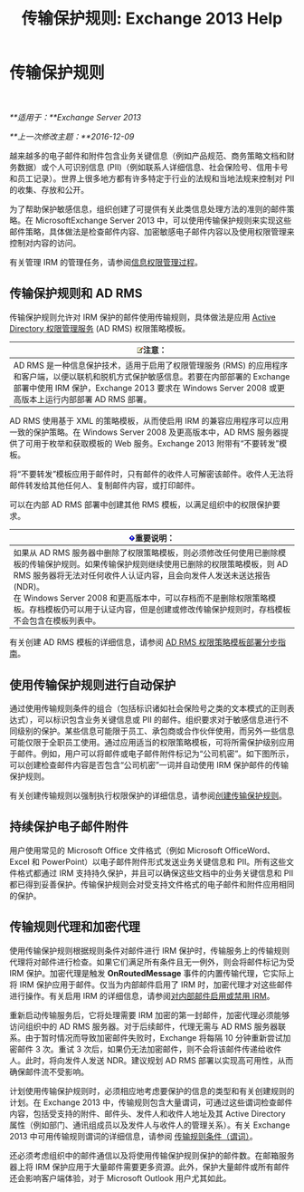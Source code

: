 ﻿---
title: '传输保护规则: Exchange 2013 Help'
TOCTitle: 传输保护规则
ms:assetid: 9bd6d049-165e-4e51-a79f-3b8ff409da55
ms:mtpsurl: https://technet.microsoft.com/zh-cn/library/Dd298166(v=EXCHG.150)
ms:contentKeyID: 50491142
ms.date: 01/11/2018
mtps_version: v=EXCHG.150
ms.translationtype: HT
---

# 传输保护规则

 

_**适用于：**Exchange Server 2013_

_**上一次修改主题：**2016-12-09_

越来越多的电子邮件和附件包含业务关键信息（例如产品规范、商务策略文档和财务数据）或个人可识别信息 (PII)（例如联系人详细信息、社会保险号、信用卡号和员工记录）。世界上很多地方都有许多特定于行业的法规和当地法规来控制对 PII 的收集、存放和公开。

为了帮助保护敏感信息，组织创建了可提供有关此类信息处理方法的准则的邮件策略。在 MicrosoftExchange Server 2013 中，可以使用传输保护规则来实现这些邮件策略，具体做法是检查邮件内容、加密敏感电子邮件内容以及使用权限管理来控制对内容的访问。

有关管理 IRM 的管理任务，请参阅[信息权限管理过程](information-rights-management-procedures-exchange-2013-help.md)。

## 传输保护规则和 AD RMS

传输保护规则允许对 IRM 保护的邮件使用传输规则，具体做法是应用 [Active Directory 权限管理服务](https://go.microsoft.com/fwlink/p/?linkid=129823) (AD RMS) 权限策略模板。

<table>
<thead>
<tr class="header">
<th><img src="images/Bb124558.note(EXCHG.150).gif" title="注意" alt="注意" />注意：</th>
</tr>
</thead>
<tbody>
<tr class="odd">
<td>AD RMS 是一种信息保护技术，适用于启用了权限管理服务 (RMS) 的应用程序和客户端，以便以联机和脱机方式保护敏感信息。若要在内部部署的 Exchange 部署中使用 IRM 保护，Exchange 2013 要求在 Windows Server 2008 或更高版本上运行内部部署 AD RMS 部署。</td>
</tr>
</tbody>
</table>


AD RMS 使用基于 XML 的策略模板，从而使启用 IRM 的兼容应用程序可以应用一致的保护策略。在 Windows Server 2008 及更高版本中，AD RMS 服务器提供了可用于枚举和获取模板的 Web 服务。Exchange 2013 附带有“不要转发”模板。

将“不要转发”模板应用于邮件时，只有邮件的收件人可解密该邮件。收件人无法将邮件转发给其他任何人、复制邮件内容，或打印邮件。

可以在内部 AD RMS 部署中创建其他 RMS 模板，以满足组织中的权限保护要求。

<table>
<thead>
<tr class="header">
<th><img src="images/Bb124558.important(EXCHG.150).gif" title="重要说明" alt="重要说明" />重要说明：</th>
</tr>
</thead>
<tbody>
<tr class="odd">
<td>如果从 AD RMS 服务器中删除了权限策略模板，则必须修改任何使用已删除模板的传输保护规则。如果传输保护规则继续使用已删除的权限策略模板，则 AD RMS 服务器将无法对任何收件人认证内容，且会向发件人发送未送达报告 (NDR)。<br />
在 Windows Server 2008 和更高版本中，可以存档而不是删除权限策略模板。存档模板仍可以用于认证内容，但是创建或修改传输保护规则时，存档模板不会包含在模板列表中。</td>
</tr>
</tbody>
</table>


有关创建 AD RMS 模板的详细信息，请参阅 [AD RMS 权限策略模板部署分步指南](https://go.microsoft.com/fwlink/p/?linkid=136593)。

## 使用传输保护规则进行自动保护

通过使用传输规则条件的组合（包括标识诸如社会保险号之类的文本模式的正则表达式），可以标识包含业务关键信息或 PII 的邮件。组织要求对于敏感信息进行不同级别的保护。某些信息可能限于员工、承包商或合作伙伴使用，而另外一些信息可能仅限于全职员工使用。通过应用适当的权限策略模板，可将所需保护级别应用于邮件。例如，用户可以将邮件或电子邮件附件标记为“公司机密”。如下图所示，可以创建检查邮件内容是否包含“公司机密”一词并自动使用 IRM 保护邮件的传输保护规则。

有关创建传输规则以强制执行权限保护的详细信息，请参阅[创建传输保护规则](create-a-transport-protection-rule-exchange-2013-help.md)。

## 持续保护电子邮件附件

用户使用常见的 Microsoft Office 文件格式（例如 Microsoft OfficeWord、Excel 和 PowerPoint）以电子邮件附件形式发送业务关键信息和 PII。所有这些文件格式都通过 IRM 支持持久保护，并且可以确保这些文档中的业务关键信息和 PII 都已得到妥善保护。传输保护规则会对受支持文件格式的电子邮件和附件应用相同的保护。

## 传输规则代理和加密代理

使用传输保护规则根据规则条件对邮件进行 IRM 保护时，传输服务上的传输规则代理将对邮件进行检查。如果它们满足所有条件且无一例外，则会将邮件标记为受 IRM 保护。加密代理是触发 **OnRoutedMessage** 事件的内置传输代理，它实际上将 IRM 保护应用于邮件。仅当为内部邮件启用了 IRM 时，加密代理才对这些邮件进行操作。有关启用 IRM 的详细信息，请参阅[对内部邮件启用或禁用 IRM](enable-or-disable-irm-for-internal-messages-exchange-2013-help.md)。

重新启动传输服务后，它将处理需要 IRM 加密的第一封邮件，加密代理必须能够访问组织中的 AD RMS 服务器。对于后续邮件，代理无需与 AD RMS 服务器联系。由于暂时情况而导致加密邮件失败时，Exchange 将每隔 10 分钟重新尝试加密邮件 3 次。重试 3 次后，如果仍无法加密邮件，则不会将该邮件传递给收件人。此时，将向发件人发送 NDR。建议规划 AD RMS 部署以实现高可用性，从而确保邮件流不受影响。

计划使用传输保护规则时，必须相应地考虑要保护的信息的类型和有关创建规则的计划。在 Exchange 2013 中，传输规则包含大量谓词，可通过这些谓词检查邮件内容，包括受支持的附件、邮件头、发件人和收件人地址及其 Active Directory 属性（例如部门、通讯组成员以及发件人与收件人的管理关系）。有关 Exchange 2013 中可用传输规则谓词的详细信息，请参阅 [传输规则条件（谓词）](mail-flow-rule-conditions-and-exceptions-predicates-in-exchange-2013-exchange-2013-help.md)。

还必须考虑组织中的邮件通信以及将使用传输保护规则保护的邮件数。在邮箱服务器上将 IRM 保护应用于大量邮件需要更多资源。此外，保护大量邮件或所有邮件还会影响客户端体验，对于 Microsoft Outlook 用户尤其如此。

